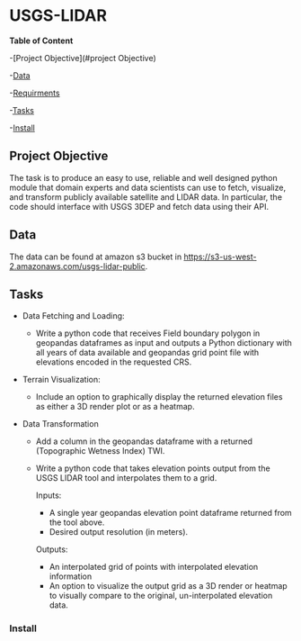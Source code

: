 # USGS-LIDAR

**Table of Content**

 -[Project Objective](#project Objective)
 
 -[Data](#data)
 
 -[Requirments](#requirments)
 
 -[Tasks](#tasks)
 
 -[Install](#install)
 
## Project Objective
The task is to produce an easy to use, reliable and well designed python module that domain experts and data scientists can use to fetch, visualize, and transform publicly available satellite and LIDAR data. In particular, the code should interface with USGS 3DEP and fetch data using their API. 


## Data

The data can be found at amazon s3 bucket in https://s3-us-west-2.amazonaws.com/usgs-lidar-public.

## Tasks

* Data Fetching and Loading:
  * Write a python code that receives Field boundary polygon in geopandas dataframes as input and outputs a Python dictionary with all years of data           available and geopandas grid point file with elevations encoded in the requested CRS.

* Terrain Visualization:
  * Include an option to graphically display the returned elevation files as either a 3D render plot or as a heatmap. 

* Data Transformation 
  * Add a column in the geopandas dataframe with a returned (Topographic Wetness Index) TWI.
  * Write a python code that takes elevation points output from the USGS LIDAR tool and interpolates them to a grid.
    
    Inputs:
      * A single year geopandas elevation point dataframe returned from the tool above.
      * Desired output resolution (in meters).    
    
    Outputs:

     * An interpolated grid of points with interpolated elevation information
     * An option to visualize the output grid as a 3D render or heatmap to visually compare to the original, un-interpolated elevation data.

### Install


